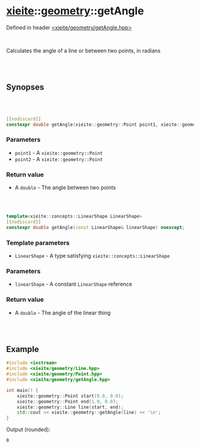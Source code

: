 # [xieite](../xieite.md)::[geometry](../geometry.md)::getAngle
Defined in header [<xieite/geometry/getAngle.hpp>](../../include/xieite/geometry/getAngle.hpp)

<br/>

Calculates the angle of a line or between two points, in radians

<br/><br/>

## Synopses

<br/><br/>

```cpp
[[nodiscard]]
constexpr double getAngle(xieite::geometry::Point point1, xieite::geometry::Point point2) noexcept;
```
### Parameters
- `point1` - A `xieite::geometry::Point`
- `point2` - A `xieite::geometry::Point`
### Return value
- A `double` - The angle between two points

<br/><br/>

```cpp
template<xieite::concepts::LinearShape LinearShape>
[[nodiscard]]
constexpr double getAngle(const LinearShape& linearShape) noexcept;
```
### Template parameters
- `LinearShape` - A type satisfying `xieite::concepts::LinearShape`
### Parameters
- `linearShape` - A constant `LinearShape` reference
### Return value
- A `double` - The angle of the linear thing

<br/><br/>

## Example
```cpp
#include <iostream>
#include <xieite/geometry/Line.hpp>
#include <xieite/geometry/Point.hpp>
#include <xieite/geometry/getAngle.hpp>

int main() {
	xieite::geometry::Point start(0.0, 0.0);
	xieite::geometry::Point end(1.0, 0.0);
	xieite::geometry::Line line(start, end);
	std::cout << xieite::geometry::getAngle(line) << '\n';
}
```
Output (rounded):
```
0
```
